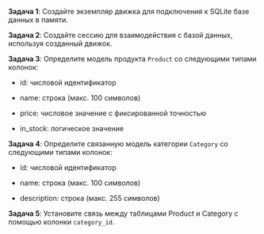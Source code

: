 **Задача 1**: Создайте экземпляр движка для подключения к SQLite базе данных в памяти.

**Задача 2**: Создайте сессию для взаимодействия с базой данных, используя созданный движок.

**Задача 3**: Определите модель продукта `Product` со следующими типами колонок:

* id: числовой идентификатор

* name: строка (макс. 100 символов)

* price: числовое значение с фиксированной точностью

* in_stock: логическое значение

**Задача 4**: Определите связанную модель категории `Category` со следующими типами колонок:

* id: числовой идентификатор

* name: строка (макс. 100 символов)

* description: строка (макс. 255 символов)

**Задача 5**: Установите связь между таблицами Product и Category с помощью колонки `category_id`.